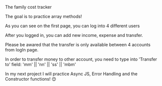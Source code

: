 The family cost tracker

The goal is to practice array methods!

As you can see on the first page, you can log into 4 different users

After you logged in, you can add new income, expense and transfer.

Please be awared that the transfer is only available between 4 accounts from logIn page.

In order to transfer money to other account,
you need to type into 'Transfer to' field: 'mm' || 'nn' || 'ss' || 'mbm'

In my next project I will practice Async JS, Error Handling and the Constructor functions! 😊
